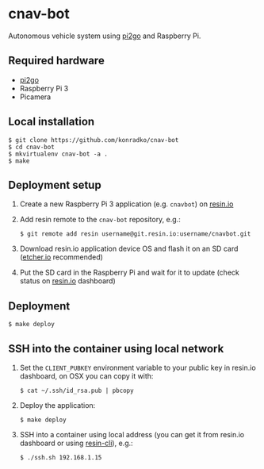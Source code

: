 # cnav-bot
Autonomous vehicle system using [pi2go](http://www.pi2go.co.uk/) and Raspberry Pi.

## Required hardware

* [pi2go](http://www.pi2go.co.uk/)
* Raspberry Pi 3
* Picamera

## Local installation

    $ git clone https://github.com/konradko/cnav-bot
    $ cd cnav-bot
    $ mkvirtualenv cnav-bot -a .
    $ make

## Deployment setup

1. Create a new Raspberry Pi 3 application (e.g. `cnavbot`) on [resin.io](https://dashboard.resin.io/)
2. Add resin remote to the `cnav-bot` repository, e.g.:

    ```
    $ git remote add resin username@git.resin.io:username/cnavbot.git
    ```

3. Download resin.io application device OS and flash it on an SD card ([etcher.io](https://www.etcher.io/) recommended)
4. Put the SD card in the Raspberry Pi and wait for it to update (check status on [resin.io](https://dashboard.resin.io/) dashboard)

## Deployment 

    $ make deploy

## SSH into the container using local network 

1. Set the `CLIENT_PUBKEY` environment variable to your public key in resin.io dashboard, on OSX you can copy it with:
    ```
    $ cat ~/.ssh/id_rsa.pub | pbcopy
    ```

2. Deploy the application:
    ```
    $ make deploy
    ```

3. SSH into a container using local address (you can get it from resin.io dashboard or using [resin-cli](https://github.com/resin-io/resin-cli)), e.g.:
    ```
    $ ./ssh.sh 192.168.1.15
    ```
